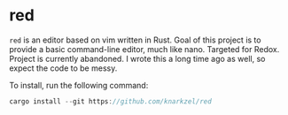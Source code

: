 # red

`red` is an editor based on vim written in Rust. Goal of this project is to
provide a basic command-line editor, much like nano. Targeted for Redox.
Project is currently abandoned. I wrote this a long time ago as well, so expect
the code to be messy.

To install, run the following command:

```rust
cargo install --git https://github.com/knarkzel/red
```
